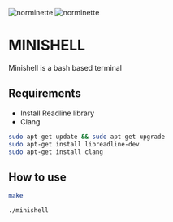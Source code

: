 ![norminette](https://github.com/LuigiEnzoFerrari/minishell/actions/workflows/linter.yml/badge.svg)
![norminette](https://github.com/LuigiEnzoFerrari/minishell/actions/workflows/build.yml/badge.svg)  

# MINISHELL  

Minishell is a bash based terminal


## Requirements  

* Install Readline library
* Clang
```sh
sudo apt-get update && sudo apt-get upgrade
sudo apt-get install libreadline-dev
sudo apt-get install clang 
```  

## How to use

```sh
make
```

```
./minishell
```

